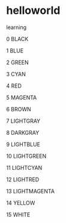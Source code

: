 # helloworld
learning

0   BLACK

1   BLUE

2   GREEN

3   CYAN

4   RED

5   MAGENTA

6   BROWN

7   LIGHTGRAY

8   DARKGRAY

9   LIGHTBLUE

10  LIGHTGREEN

11  LIGHTCYAN

12  LIGHTRED

13  LIGHTMAGENTA

14  YELLOW

15  WHITE
